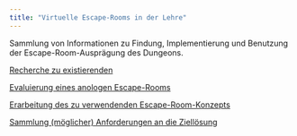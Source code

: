 ```yaml
---
title: "Virtuelle Escape-Rooms in der Lehre"
---
```


Sammlung von Informationen zu Findung, Implementierung und Benutzung der Escape-Room-Ausprägung des Dungeons.

[Recherche zu existierenden ](research.md)

[Evaluierung eines anologen Escape-Rooms](evaluation_analog.md)

[Erarbeitung des zu verwendenden Escape-Room-Konzepts](concept.md)

[Sammlung (möglicher) Anforderungen an die Ziellösung](requirements.md)
